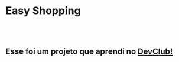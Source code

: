 <h1>Easy Shopping</h1>
<br>
<br>
<h2>Esse foi um projeto que aprendi no <a href="https://aulas.devclub.com.br/m/courses">DevClub!</a> </h2>

